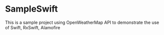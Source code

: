 # SampleSwift
This is a sample project using OpenWeatherMap API to demonstrate the use of Swift, RxSwift, Alamofire

